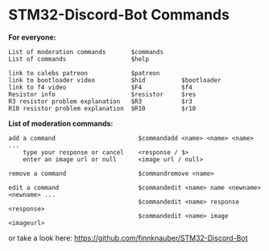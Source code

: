 # **STM32-Discord-Bot Commands**

**For everyone:**
```
List of moderation commands       $commands     
List of commands                  $help
        
link to calebs patreon            $patreon      
link to bootloader video          $hid          $bootloader   
link to f4 video                  $F4           $f4           
Resistor info                     $resistor     $res          
R3 resistor problem explanation   $R3           $r3           
R10 resistor problem explanation  $R10          $r10          
```
**List of moderation commands:**
```
add a command                       $commandadd <name> <name> <name> ...
    type your response or cancel    <response / $>
    enter an image url or null      <image url / null>

remove a command                    $commandremove <name>

edit a command                      $commandedit <name> name <newname> <newname> ...
                                    $commandedit <name> response <response>
                                    $commandedit <name> image <imageurl>
```
or take a look here: https://github.com/finnknauber/STM32-Discord-Bot
